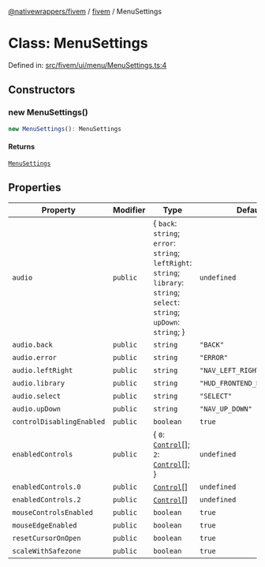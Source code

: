 [@nativewrappers/fivem](../../README.md) / [fivem](../README.md) / MenuSettings

# Class: MenuSettings

Defined in: [src/fivem/ui/menu/MenuSettings.ts:4](https://github.com/nativewrappers/nativewrappers/blob/df8f763f54a2ec439be9cb68f9abf90f9a4d79aa/src/fivem/ui/menu/MenuSettings.ts#L4)

## Constructors

### new MenuSettings()

```ts
new MenuSettings(): MenuSettings
```

#### Returns

[`MenuSettings`](MenuSettings.md)

## Properties

| Property | Modifier | Type | Default value | Defined in |
| ------ | ------ | ------ | ------ | ------ |
| <a id="audio"></a> `audio` | `public` | \{ `back`: `string`; `error`: `string`; `leftRight`: `string`; `library`: `string`; `select`: `string`; `upDown`: `string`; \} | `undefined` | [src/fivem/ui/menu/MenuSettings.ts:10](https://github.com/nativewrappers/nativewrappers/blob/df8f763f54a2ec439be9cb68f9abf90f9a4d79aa/src/fivem/ui/menu/MenuSettings.ts#L10) |
| `audio.back` | `public` | `string` | `"BACK"` | [src/fivem/ui/menu/MenuSettings.ts:15](https://github.com/nativewrappers/nativewrappers/blob/df8f763f54a2ec439be9cb68f9abf90f9a4d79aa/src/fivem/ui/menu/MenuSettings.ts#L15) |
| `audio.error` | `public` | `string` | `"ERROR"` | [src/fivem/ui/menu/MenuSettings.ts:16](https://github.com/nativewrappers/nativewrappers/blob/df8f763f54a2ec439be9cb68f9abf90f9a4d79aa/src/fivem/ui/menu/MenuSettings.ts#L16) |
| `audio.leftRight` | `public` | `string` | `"NAV_LEFT_RIGHT"` | [src/fivem/ui/menu/MenuSettings.ts:13](https://github.com/nativewrappers/nativewrappers/blob/df8f763f54a2ec439be9cb68f9abf90f9a4d79aa/src/fivem/ui/menu/MenuSettings.ts#L13) |
| `audio.library` | `public` | `string` | `"HUD_FRONTEND_DEFAULT_SOUNDSET"` | [src/fivem/ui/menu/MenuSettings.ts:11](https://github.com/nativewrappers/nativewrappers/blob/df8f763f54a2ec439be9cb68f9abf90f9a4d79aa/src/fivem/ui/menu/MenuSettings.ts#L11) |
| `audio.select` | `public` | `string` | `"SELECT"` | [src/fivem/ui/menu/MenuSettings.ts:14](https://github.com/nativewrappers/nativewrappers/blob/df8f763f54a2ec439be9cb68f9abf90f9a4d79aa/src/fivem/ui/menu/MenuSettings.ts#L14) |
| `audio.upDown` | `public` | `string` | `"NAV_UP_DOWN"` | [src/fivem/ui/menu/MenuSettings.ts:12](https://github.com/nativewrappers/nativewrappers/blob/df8f763f54a2ec439be9cb68f9abf90f9a4d79aa/src/fivem/ui/menu/MenuSettings.ts#L12) |
| <a id="controldisablingenabled"></a> `controlDisablingEnabled` | `public` | `boolean` | `true` | [src/fivem/ui/menu/MenuSettings.ts:9](https://github.com/nativewrappers/nativewrappers/blob/df8f763f54a2ec439be9cb68f9abf90f9a4d79aa/src/fivem/ui/menu/MenuSettings.ts#L9) |
| <a id="enabledcontrols"></a> `enabledControls` | `public` | \{ `0`: [`Control`](../enumerations/Control.md)[]; `2`: [`Control`](../enumerations/Control.md)[]; \} | `undefined` | [src/fivem/ui/menu/MenuSettings.ts:18](https://github.com/nativewrappers/nativewrappers/blob/df8f763f54a2ec439be9cb68f9abf90f9a4d79aa/src/fivem/ui/menu/MenuSettings.ts#L18) |
| `enabledControls.0` | `public` | [`Control`](../enumerations/Control.md)[] | `undefined` | [src/fivem/ui/menu/MenuSettings.ts:25](https://github.com/nativewrappers/nativewrappers/blob/df8f763f54a2ec439be9cb68f9abf90f9a4d79aa/src/fivem/ui/menu/MenuSettings.ts#L25) |
| `enabledControls.2` | `public` | [`Control`](../enumerations/Control.md)[] | `undefined` | [src/fivem/ui/menu/MenuSettings.ts:19](https://github.com/nativewrappers/nativewrappers/blob/df8f763f54a2ec439be9cb68f9abf90f9a4d79aa/src/fivem/ui/menu/MenuSettings.ts#L19) |
| <a id="mousecontrolsenabled"></a> `mouseControlsEnabled` | `public` | `boolean` | `true` | [src/fivem/ui/menu/MenuSettings.ts:7](https://github.com/nativewrappers/nativewrappers/blob/df8f763f54a2ec439be9cb68f9abf90f9a4d79aa/src/fivem/ui/menu/MenuSettings.ts#L7) |
| <a id="mouseedgeenabled"></a> `mouseEdgeEnabled` | `public` | `boolean` | `true` | [src/fivem/ui/menu/MenuSettings.ts:8](https://github.com/nativewrappers/nativewrappers/blob/df8f763f54a2ec439be9cb68f9abf90f9a4d79aa/src/fivem/ui/menu/MenuSettings.ts#L8) |
| <a id="resetcursoronopen"></a> `resetCursorOnOpen` | `public` | `boolean` | `true` | [src/fivem/ui/menu/MenuSettings.ts:6](https://github.com/nativewrappers/nativewrappers/blob/df8f763f54a2ec439be9cb68f9abf90f9a4d79aa/src/fivem/ui/menu/MenuSettings.ts#L6) |
| <a id="scalewithsafezone"></a> `scaleWithSafezone` | `public` | `boolean` | `true` | [src/fivem/ui/menu/MenuSettings.ts:5](https://github.com/nativewrappers/nativewrappers/blob/df8f763f54a2ec439be9cb68f9abf90f9a4d79aa/src/fivem/ui/menu/MenuSettings.ts#L5) |

